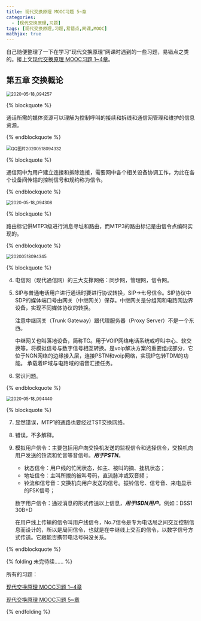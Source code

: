 ```yaml
---
title: 现代交换原理 MOOC习题 5~章
categories:
  - [现代交换原理,习题]
tags: [现代交换原理,习题,易错点,网课,MOOC]
mathjax: true
---
```


自己随便整理了一下在学习“现代交换原理”网课时遇到的一些习题，易错点之类的。接上文[现代交换原理 MOOC习题 1~4章](/2020/05/07/现代交换原理-MOOC习题-1~4章/)。



<!-- more -->



## 第五章 交换概论

<img src="https://gitee.com/wxy_666/images/raw/master/20200518094712.jpg" alt="2020-05-18_094257" style="zoom:80%;" />

{% blockquote %}

通话所需的媒体资源可以理解为控制呼叫的接续和拆线和通信网管理和维护的信息资源。

{% endblockquote %}

<img src="https://gitee.com/wxy_666/images/raw/master/20200518094755.png" alt="QQ图片20200518094332" style="zoom:80%;" />

{% blockquote %}

通信网中为用户建立连接和拆除连接，需要网中各个相关设备协调工作，为此在各个设备间传输的控制信号和规约称为信令。

{% endblockquote %}

<img src="https://gitee.com/wxy_666/images/raw/master/20200518095101.jpg" alt="2020-05-18_094308" style="zoom:80%;" />

{% blockquote %}

路由标记供MTP3级进行消息寻址和路由，而MTP3的路由标记是由信令点编码实现的。

{% endblockquote %}

<img src="https://gitee.com/wxy_666/images/raw/master/20200518095738.jpg" alt="20200518094345" style="zoom:80%;" />

{% blockquote %}

4. 电信网（现代通信网）的三大支撑网络：同步网，管理网，信令网。

5. SIP与普通电话用户进行通话时要进行协议转换，SIP->七号信令。SIP协议中SDP的媒体端口号由网关（中继网关）保存。中继网关是分组网和电路网边界设备，实现不同媒体协议的转换。

   注意中继网关（Trunk Gateway）跟代理服务器（Proxy Server）不是一个东西。

   中继网关也叫落地设备，简称TG。用于VOIP网络电话系统或呼叫中心、软交换等，将模拟信号与数字信号相互转换。是voip解决方案的重要组成部分，它位于NGN网络的边缘接入层，连接PSTN和voip网络，实现IP包转TDM的功能。 承载着IP域与电路域的语音汇接任务。

6. 常识问题。

{% endblockquote %}

<img src="https://gitee.com/wxy_666/images/raw/master/20200518095251.jpg" alt="2020-05-18_094440" style="zoom:80%;" />

{% blockquote %}

7. 显然错误，MTP1的通路也要经过TST交换网络。

8. 错误，不多解释。

9. 模拟用户信令：主要包括用户向交换机发送的监视信令和选择信令，交换机向用户发送的铃流和忙音等音信号。***用于PSTN***。

   - 状态信令：用户线的忙闲状态，如主、被叫的摘、挂机状态；
   - 地址信令：主叫所拨的被叫号码，直流脉冲或双音频；
   - 铃流和信号音：交换机向用户发送的信号。振铃信号、信号音、来电显示的FSK信号；

   数字用户信令：通过消息的形式传送以上信息，***用于ISDN用户***。例如：DSS1 30B+D
   
   在用户线上传输的信令叫用户线信令，No.7信令是专为电话局之间交互控制信息而设计的，所以是局间信令，也就是在中继线上交互的信令，以数字信号方式传送。它跟能否携带电话号码没关系。

{% endblockquote %}



{% folding 未完待续…… %}

所有的习题：

[现代交换原理 MOOC习题 1~4章](/2020/05/07/现代交换原理-MOOC习题-1~4章/)

[现代交换原理 MOOC习题 5~章](/2020/05/18/现代交换原理-MOOC习题-5~章/)

{% endfolding %}

